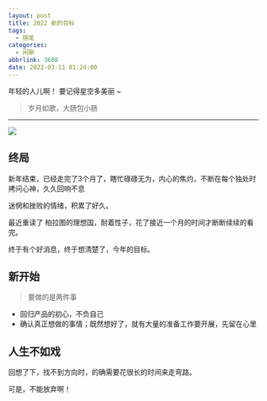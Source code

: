 ```yaml
---
layout: post
title: 2022 新的目标
tags:
  - 随笔
categories:
  - 闲聊
abbrlink: 3608
date: 2022-03-11 01:24:00
---
```


年轻的人儿啊！ 要记得星空多美丽 ~

> 岁月如歌，大肠包小肠

---

![](http://ipic-typora-samzong.oss-cn-qingdao.aliyuncs.com//uPic/4817FA7F-3FF7-43C0-A6DE-96F1568C4259_1_105_c.jpeg)


## 终局

新年结束，已经走完了3个月了，瞎忙碌碌无为，内心的焦灼，不断在每个独处时拷问心神，久久回响不息

迷惘和挫败的情绪，积累了好久。

最近重读了 柏拉图的理想国，耐着性子，花了接近一个月的时间才断断续续的看完。


终于有个好消息，终于想清楚了，今年的目标。

## 新开始

> 要做的是两件事

- 回归产品的初心，不负自己
- 确认真正想做的事情；既然想好了，就有大量的准备工作要开展，先留在心里


## 人生不如戏

回想了下，找不到方向时，的确需要花很长的时间来走弯路。

可是，不能放弃啊！


